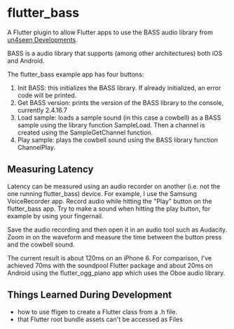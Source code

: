 # flutter_bass

A Flutter plugin to allow Flutter apps to use the BASS audio library
from [un4seen Developments](https://un4seen.com).

BASS is a audio library that supports (among other architectures) both iOS and Android.

The flutter_bass example app has four buttons:
1. Init BASS: this initializes the BASS library.  If already initialized, an error code will be printed.
2. Get BASS version: prints the version of the BASS library to the console, currently 2.4.16.7
3. Load sample: loads a sample sound (in this case a cowbell) as a BASS sample using the library
function SampleLoad.  Then a channel is created using the SampleGetChannel function.
4. Play sample: plays the cowbell sound using the BASS library function ChannelPlay.

## Measuring Latency

Latency can be measured using an audio recorder on another (i.e. not the one running flutter_bass) device.  For example, I use the Samsung VoiceRecorder app.  Record audio while hitting the "Play" button on the flutter_bass app.
Try to make a sound when hitting the play button, for example by using your fingernail.

Save the audio recording and then open it in an audio tool such as Audacity.  Zoom in on the waveform and
measure the time between the button press and the cowbell sound.

The current result is about 120ms on an iPhone 6.  For comparison, I've achieved 70ms with the soundpool Flutter package and about 20ms on Android using the flutter_ogg_piano app which uses the Oboe audio library.

## Things Learned During Development
- how to use ffigen to create a Flutter class from a .h file.
- that Flutter root bundle assets can't be accessed as Files
